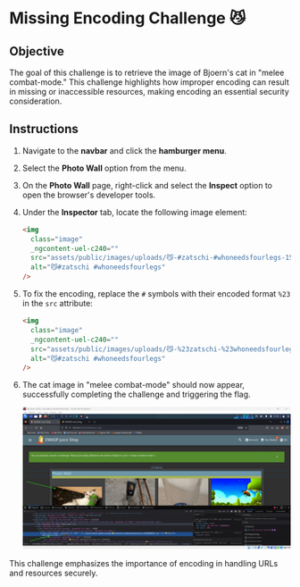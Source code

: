 # Missing Encoding Challenge 😼

## Objective

The goal of this challenge is to retrieve the image of Bjoern's cat in "melee combat-mode." This challenge highlights how improper encoding can result in missing or inaccessible resources, making encoding an essential security consideration.

## Instructions

1. Navigate to the **navbar** and click the **hamburger menu**.
2. Select the **Photo Wall** option from the menu.
3. On the **Photo Wall** page, right-click and select the **Inspect** option to open the browser's developer tools.
4. Under the **Inspector** tab, locate the following image element:
   ```html
   <img
     class="image"
     _ngcontent-uel-c240=""
     src="assets/public/images/uploads/😼-#zatschi-#whoneedsfourlegs-1572600969477.jpg"
     alt="😼#zatschi #whoneedsfourlegs"
   />
   ```
5. To fix the encoding, replace the `#` symbols with their encoded format `%23` in the `src` attribute:
   ```html
   <img
     class="image"
     _ngcontent-uel-c240=""
     src="assets/public/images/uploads/😼-%23zatschi-%23whoneedsfourlegs-1572600969477.jpg"
     alt="😼#zatschi #whoneedsfourlegs"
   />
   ```
6. The cat image in "melee combat-mode" should now appear, successfully completing the challenge and triggering the flag.

   ![alt text](image.png)

This challenge emphasizes the importance of encoding in handling URLs and resources securely.
